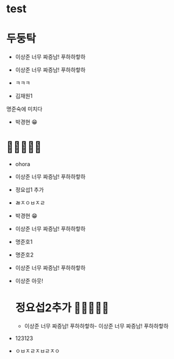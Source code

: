 # test

두둥탁
=======
- 이상준 너무 짜증남! 푸하하핳하

- 이상준 너무 짜증남! 푸하하핳하

- ㅋㅋㅋ
- 김재원1


명준숙에 미치다

- 박경현 😁


🥇🥈🏅🥉🧸
=======
- ohora

- 이상준 너무 짜증남! 푸하하핳하

- 정요섭1 추가
- ㄼㅈㅇㅂㅈㄹ

- 박경현 😁

- 이상준 너무 짜증남! 푸하하핳하

- 명준호1
- 명준호2
- 이상준 너무 짜증남! 푸하하핳하
- 이상준 아웃!
  # 정요섭2추가 🍠🥩🧀🧇🥞

  - 이상준 너무 짜증남! 푸하하핳하- 이상준 너무 짜증남! 푸하하핳하

- 123123


- ㅇㅂㅈㄹㅈㅂㄹㅈㅇ
